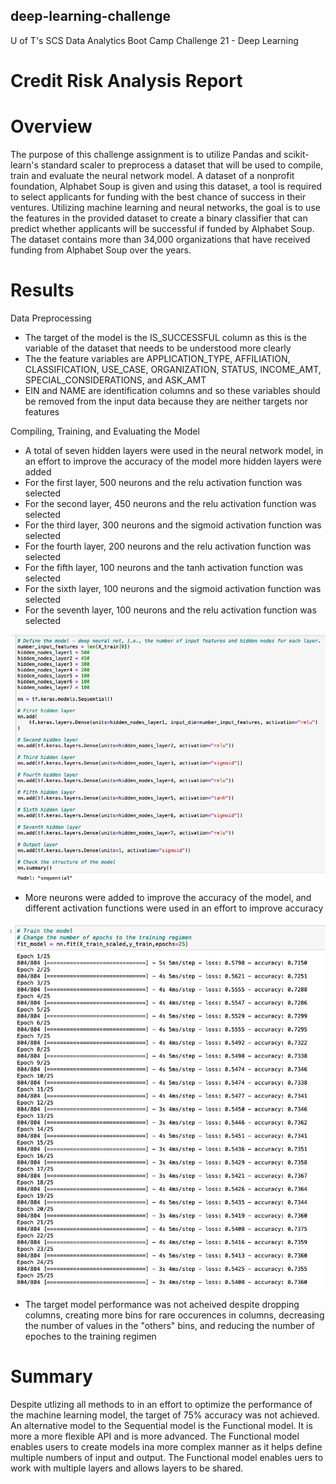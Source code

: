 ## deep-learning-challenge
U of T's SCS Data Analytics Boot Camp Challenge 21 - Deep Learning


# Credit Risk Analysis Report

# Overview
The purpose of this challenge assignment is to utilize Pandas and scikit-learn's standard scaler to preprocess a dataset that will be used to compile, train and evaluate the neural network model.  A dataset of a nonprofit foundation, Alphabet Soup is given and using this dataset, a tool is required to select applicants for funding with the best chance of success in their ventures.  Utilizing machine learning and neural networks, the goal is to use the features in the provided dataset to create a binary classifier that can predict whether applicants will be successful if funded by Alphabet Soup.  The dataset contains more than 34,000 organizations that have received funding from Alphabet Soup over the years. 

# Results
Data Preprocessing
* The target of the model is the IS_SUCCESSFUL column as this is the variable of the dataset that needs to be understood more clearly 
* The the feature variables are APPLICATION_TYPE, AFFILIATION, CLASSIFICATION, USE_CASE, ORGANIZATION, STATUS, INCOME_AMT, SPECIAL_CONSIDERATIONS, and ASK_AMT   
* EIN and NAME are identification columns and so these variables should be removed from the input data because they are neither targets nor features

Compiling, Training, and Evaluating the Model
* A total of seven hidden layers were used in the neural network model, in an effort to improve the accuracy of the model more hidden layers were added
* For the first layer, 500 neurons and the relu activation function was selected
* For the second layer, 450 neurons and the relu activation function was selected
* For the third layer, 300 neurons and the sigmoid activation function was selected
* For the fourth layer, 200 neurons and the relu activation function was selected
* For the fifth layer, 100 neurons and the tanh activation function was selected
* For the sixth layer, 100 neurons and the sigmoid activation function was selected
* For the seventh layer, 100 neurons and the relu activation function was selected

![alt text](Screenshot1.png)

* More neurons were added to improve the accuracy of the model, and different activation functions were used in an effort to improve accuracy

![alt text](Screenshot2.png)

* The target model performance was not acheived despite dropping columns, creating more bins for rare occurences in columns, decreasing the number of values in the "others" bins, and reducing the number of epoches to the training regimen


# Summary
Despite utlizing all methods to in an effort to optimize the performance of the machine learning model, the target of 75% accuracy was not achieved.  An alternative model to the Sequential model is the Functional model.  It is more a more flexible API and is more advanced.  The Functional model enables users to create models ina more complex manner as it helps define multiple numbers of input and output.  The Functional model enables uers to work with multiple layers and allows layers to be shared.



